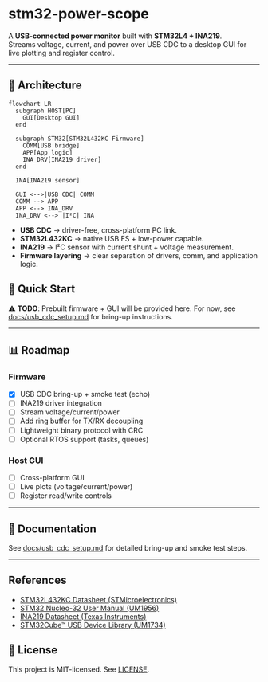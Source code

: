 ﻿# stm32-power-scope

A **USB-connected power monitor** built with **STM32L4 + INA219**.  
Streams voltage, current, and power over USB CDC to a desktop GUI for live plotting and register control.  

---
## 🧩 Architecture

```mermaid
flowchart LR
  subgraph HOST[PC]
    GUI[Desktop GUI]
  end

  subgraph STM32[STM32L432KC Firmware]
    COMM[USB bridge]
    APP[App logic]
    INA_DRV[INA219 driver]
  end

  INA[INA219 sensor]

  GUI <-->|USB CDC| COMM
  COMM --> APP
  APP <--> INA_DRV
  INA_DRV <--> |I²C| INA
```

* **USB CDC** → driver-free, cross-platform PC link.
* **STM32L432KC** → native USB FS + low-power capable.
* **INA219** → I²C sensor with current shunt + voltage measurement.
* **Firmware layering** → clear separation of drivers, comm, and application logic.


## 🚀 Quick Start

⚠️ **TODO**: Prebuilt firmware + GUI will be provided here.
For now, see [docs/usb\_cdc\_setup.md](docs/usb_cdc_setup.md) for bring-up instructions.

---

## 📊 Roadmap

### Firmware
* [x] USB CDC bring-up + smoke test (echo)
* [ ] INA219 driver integration
* [ ] Stream voltage/current/power
* [ ] Add ring buffer for TX/RX decoupling
* [ ] Lightweight binary protocol with CRC
* [ ] Optional RTOS support (tasks, queues)

### Host GUI
* [ ] Cross-platform GUI
* [ ] Live plots (voltage/current/power)
* [ ] Register read/write controls

---

## 📖 Documentation

See [docs/usb\_cdc\_setup.md](docs/usb_cdc_setup.md) for detailed bring-up and smoke test steps.

---

## References

- [STM32L432KC Datasheet (STMicroelectronics)](https://www.st.com/resource/en/datasheet/stm32l432kc.pdf)  
- [STM32 Nucleo-32 User Manual (UM1956)](https://www.st.com/resource/en/user_manual/um1956-stm32-nucleo32-boards-mb1180-stmicroelectronics.pdf)  
- [INA219 Datasheet (Texas Instruments)](https://www.ti.com/lit/ds/symlink/ina219.pdf)  
- [STM32Cube™ USB Device Library (UM1734)](https://www.st.com/resource/en/user_manual/um1734-stm32cube-usb-device-library-stmicroelectronics.pdf)  

## 📜 License

This project is MIT-licensed. See [LICENSE](LICENSE).
